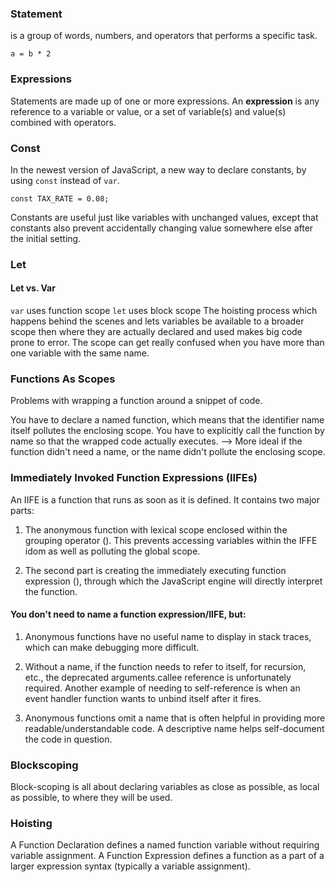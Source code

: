 
###  Statement

is a group of words, numbers, and operators that performs a specific task. 

`a = b * 2`

### Expressions 
Statements are made up of one or more expressions. An **expression** is any reference to a variable or value, or a set of variable(s) and value(s) combined with operators.

### Const

In the newest version of JavaScript, a new way to declare constants, by using `const` instead of `var`.

`const TAX_RATE = 0.08;`

Constants are useful just like variables with unchanged values, except that constants also prevent accidentally changing value somewhere else after the initial setting.


### Let

#### Let vs. Var 

`var` uses function scope
`let` uses block scope 
The hoisting process which happens behind the scenes and lets variables be available to a broader scope then where they are actually declared and used makes big code prone to error. The scope can get really confused when you have more than one variable with the same name. 


### Functions As Scopes 
Problems with wrapping a function around a snippet of code.

You have to declare a named function, which means that the identifier name itself pollutes the enclosing scope.
You have to explicitly call the function by name so that the wrapped code actually executes.
--> More ideal if the function didn't need a name, or the name didn't pollute the enclosing scope.


### Immediately Invoked Function Expressions (IIFEs)

An IIFE is a function that runs as soon as it is defined. It contains two major parts:

1. The anonymous function with lexical scope enclosed within the grouping operator (). This prevents accessing variables within the IFFE idom as well as polluting the global scope.

2. The second part is creating the immediately executing function expression (), through which the JavaScript engine will directly interpret the function.


#### You don't need to name a function expression/IIFE, but:

1. Anonymous functions have no useful name to display in stack traces, which can make debugging more difficult.

2. Without a name, if the function needs to refer to itself, for recursion, etc., the deprecated arguments.callee reference is unfortunately required. Another example of needing to self-reference is when an event handler function wants to unbind itself after it fires.

3. Anonymous functions omit a name that is often helpful in providing more readable/understandable code. A descriptive name helps self-document the code in question.
 
### Blockscoping 

Block-scoping is all about declaring variables as close as possible, as local as possible, to where they will be used.

### Hoisting 

A Function Declaration defines a named function variable without requiring variable assignment. 
A Function Expression defines a function as a part of a larger expression syntax (typically a variable assignment).



